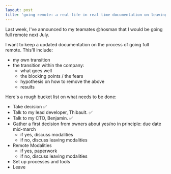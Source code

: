 ```yaml
---
layout: post
title: 'going remote: a real-life in real time documentation on leaving the office'
---
```


Last week, I've announced to my teamates @hosman that I would be going full remote next July.

I want to keep a updated documentation on the process of going full remote. This'll include:
- my own transition
- the transition within the company:
  - what goes well
  - the blocking points / the fears
  - hypothesis on how to remove the above
  - results

Here's a rough bucket list on what needs to be done:

- Take decision ✅
- Talk to my lead developer, Thibault. ✅
- Talk to my CTO, Benjamin. ✅
- Gather a first decision from owners about yes/no in principle: due date mid-march
  - if yes, discuss modalities
  - if no, discuss leaving modalities
- Remote Modalities
  - if yes, paperwork
  - if no, discuss leaving modalities
- Set up processes and tools
- Leave
